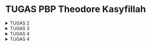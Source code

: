 # TUGAS PBP Theodore Kasyfillah

<details>
<summary>TUGAS 2</summary>

## Langkah-langkah Membuat Proyek Django dan Deployment ke Adaptablle

1. **Buat Repo di Local dan GitHub**
   * Buat repositori dengan nama proyek (contoh: `tedskinventory`) di GitHub.
   * Clone repo tersebut.

2. **Buka CMD di Repo Local**
   * Buka terminal (CMD) dan navigasikan ke direktori repo local.

3. **Inisialisasi Git**
   * Inisialisasi Git di dalam repo local dengan perintah: 
    ```shell
        git init
     ```
   * Verifikasi akun GitHub dengan perintah: 
     ```shell
     git config user.name "tedskiii"
     git config user.email "theodorekasyfillah06@gmail.com"
     ```

4. **Inisialisasi Virtual Environment**
   * Buat dan aktifkan virtual environment dengan perintah: 
     ```shell
     python -m venv env
     env\Scripts\activate
     ```

5. **Inisialisasi Django dan Install Requirements**
   * Install Django dan dependencies yang diperlukan (misalnya, Psycopg2-binary untuk PostgreSQL) dengan perintah:
     ```shell
     pip install -r requirements.txt
     ```

6. **Mulai Proyek Django**
   * Inisialisasi proyek Django dengan perintah:
     ```shell
     django-admin startproject tedskinventory
     ```

7. **Buat Aplikasi Django Main**
   * Buat aplikasi Main Django  dengan perintah: 
     ``` shell
     python manage.py startapp main
     ```

8. **Isi Aplikasi Main**
   * Buat folder `templates` di dalam aplikasi `main` dan tambahkan file HTML yang akan digunakan sebagai template aplikasi.
     ``` html
     <body>
     <h1>Selamat Datang Di Tedskinventory</h1>
     <h3>Website Inventaris Pakaian Local Pride Idaman Kamu</h3>
     {% for product in products %}
     <div class="card">
      <div class = "name">
        <h4>{{ product.name }}</h4>
      </div>
      <img src="{{ product.image_url }}" alt="{{ product.name }}" >
      <div class = "credit">
        <p>(Source: uniqlo.com)</p>
      </div>
      <h5>{{ product.price }}</h5>
      <p>{{ product.description }}</p>
      <p>Jumlah Stok: {{ product.amount }}</p>
     </div>
     {% endfor %}
     </body>
     ```

   * Konfigurasi `models.py` dengan atribut yang diperlukan (name, image, price, description, amount).
   
     ```python
     from django.db import models
     from django.contrib.auth.models import User
     class Product(models.Model):
        name = models.CharField(max_length=255)
        image = models.ImageField(upload_to='products/', null=True, blank=True)
        price = models.CharField(max_length=255)
        description = models.TextField()
        amount = models.IntegerField()
     ```

9. **Konfigurasi URLs**
   * Di dalam folder proyek, konfigurasi `urls.py` untuk melakukan routing dengan perintah: 
   
     ```python
     path('main/', include('main.urls'))
     ```

10. **Konfigurasi Views**
    * Di dalam aplikasi `main`, konfigurasi views di `views.py` dan isi dengan data yang diperlukan untuk dirender ke file `main.html`.
      ``` python
      from django.shortcuts import render
        # Create your views here.
        def show_main(request):
            products = [
                {
                    'name': 'T-Shirt Garis Lengan Pendek',
                    'image_url': 'https://image.uniqlo.com/UQ/ST3/AsianCommon/imagesgoods/437241/item/goods_69_437241.jpg?width=750', 
                    'price': 'Rp.199.000',
                    'description': 'T-Shirt dengan motif garis-garis dari bahan kualitas terbaik di Indonesia',
                    'amount': 25,
                },
                {
                    'name': 'Jaket Casual',
                    'image_url': 'https://image.uniqlo.com/UQ/ST3/AsianCommon/imagesgoods/459591/sub/goods_459591_sub14.jpg?width=750',
                    'price': 'Rp.249.000',
                    'description': 'Jaket casual dengan desain trendy dari bahan kualitas terbaik di Indonesia',
                    'amount': 10,
                },
                {
                    'name': 'Celana Jeans Slim Fit',
                    'image_url': 'https://image.uniqlo.com/UQ/ST3/AsianCommon/imagesgoods/459688/sub/goods_459688_sub14.jpg?width=750',
                    'price': 'Rp.299.000',
                    'description': 'Celana jeans dengan potongan slim fit dari bahan kualitas terbaik di Indonesia',
                    'amount': 15,
                },
            ]
        
            context = {
                'products': products
            }
        
            return render(request, "main.html", context)
      ```
     

11. **Routing Aplikasi Main**
    * Di dalam aplikasi `main`, konfigurasi file `urls.py` untuk menangani permintaan ke URL `main`.
      ``` python
        from django.urls import path
        from main.views import show_main
        
        app_name = 'main'
        
        urlpatterns = [
            path('', show_main, name='show_main'),
        ]
      ```

12. **Testing Local**
    * Jalankan proyek secara local dengan perintah: 
     ``` shell
     python manage.py runserver
     ``` 

13. **Push ke GitHub**
    * Push perubahan ke Git dengan perintah: 
      ```shell
      git add .
      git commit -m 
      git push origin master
      ```

14. **Deployment ke Adaptable**
    * Lakukan deployment ke Adaptable dengan memilih repo yang digunakan. Pastikan database dan server HTTP WSGI sudah terkonfigurasi.

15. **Selesaikan Deployment**
    * Lanjutkan langkah-langkah deployment yang diperlukan untuk menyelesaikan proses deployment ke Adaptablle.


## Bagan Penjelasan
Berikut adalah bagan penjelasan yang berisikan request client dan kaitan antara urls.py, views.py, models.py, dan berkas html.
![BAGAN_PENJELASAN](Bagan.png)

## Mengapa Menggunakan Virtual Environment?
Kita menggunakan virtual environment dalam pengembangan Django supaya workspace kita lebih terorganisir untuk masing masing proyek. Virtual Environment berperan juga supaya tidak terjadi masalah seperti tabrakan versi dan juga berguna untuk menjaga dependensi jadi lebih teratur . Sebenarnya kita bisa saja kita membuat Aplikasi tanpa virtual environment, tetapi disarankan untuk menggunakannya agar proyek-proyek kita lebih terorganisir.

## Penjelasan Mengenai MVC, MVT, dan MVVM
Berikut adalah penjelasan tentang MVC, MVT, dan MVVM:
* MVC (Model-View-Controller): MVC adalah konsep arsitektur aplikasi yang umum digunakan untuk mengimplementasikan UI, data, dan controller. konsep ini menekankan pemisahan antara logika bisnis aplikasi dan tampilan. Pemisahan ini memberikan pembagian kerja yang lebih baik dan pemeliharaan yang lebih baik.

* MVT (Model View Template): MVT adalah konsep arsitektur  aplikasi yang terdiri dari tiga komponen: Model, View, dan Template. Model menangani informasi , View menampilkan data, dan Template mendefinisikan tata letak halaman web. Meskipun mirip dengan MVC, MVT memiliki perbedaan dalam cara kerjanya.

* MVVM (Model-View-ViewModel): MVVM adalah konsep arsitektur  dalam aplikasi komputer yang memfasilitasi pemisahan pengembangan GUI dari pengembangan logika bisnis atau logika back-end (model) sehingga tampilan tidak bergantung pada platform model tertentu. ViewModel bertindak sebagai konverter nilai, yang bertanggung jawab untuk mengonversi objek data dari model sedemikian rupa sehingga dapat dengan mudah dikelola dan disajikan.

Perbedaan utama antara ketiganya adalah komponen yang digunakan dalam arsitektur tersebut. MVC memisahkan aplikasi menjadi Model, View, dan Controller, dengan komunikasi antara mereka melalui pengamatan dan pengontrolan. Di sisi lain, MVT, yang umumnya digunakan dalam kerangka kerja web Django, memiliki komponen Template tambahan yang mengatur tampilan halaman web. Sementara itu, MVVM memisahkan aplikasi menjadi Model, View, dan ViewModel, dengan ViewModel berperan sebagai perantara antara Model dan View, memungkinkan pemisahan yang lebih jelas antara tampilan dan logika aplikasi. Setiap konsep ini memiliki karakteristiknya sendiri dan digunakan sesuai kebutuhan proyek dan teknologi yang digunakan.

## Referensi Tugas 2:
* https://code.visualstudio.com/docs/python/tutorial-django
* https://stackoverflow.com/questions/62181396/django-does-the-virtual-environment-have-to-be-on-every-time-i-develop-my-djang
* https://developer.mozilla.org/en-US/docs/Glossary/MVC
* https://www.javatpoint.com/django-mvt
* https://learn.microsoft.com/en-us/dotnet/architecture/maui/mvvm
</details>

<details>
<summary>TUGAS 3</summary>

## Apa perbedaan antara form POST dan form GET dalam Django?
Dalam Django, form POST dan form GET mengacu pada dua metode HTTP yang berbeda yang digunakan dalam pengiriman data dari form.

Metode GET digunakan untuk meminta data dari server. Data yang dihasilkan dari form akan ditambahkan ke URL dalam bentuk query string. Namun, karena data tersebut ditampilkan di URL, metode GET sebaiknya tidak digunakan untuk mengirim data sensitif seperti password. Selain itu, karena keterbatasan panjang URL, metode GET mungkin tidak cocok untuk mengirim data yang besar 

Sebaliknya, metode POST digunakan untuk mengirim data ke server. Data yang dihasilkan dari form dikirim sebagai bagian dari body request, bukan sebagai bagian dari URL. Oleh karena itu, metode POST lebih aman dan dapat digunakan untuk mengirim data sensitif serta data yang besar. Dalam Django, data yang dikirim melalui metode POST biasanya diakses melalui atribut request.POST 

## Apa perbedaan utama antara XML, JSON, dan HTML dalam konteks pengiriman data?
XML, JSON, dan HTML adalah tiga format data yang berbeda yang sering digunakan dalam pengiriman data di web.
* HTML (HyperText Markup Language) adalah bahasa markup yang digunakan untuk membuat struktur dan tampilan halaman web. HTML bukan format yang ideal untuk pengiriman data antara aplikasi karena strukturnya yang kompleks dan berorientasi tampilan 
* XML (eXtensible Markup Language) adalah bahasa markup yang digunakan untuk menyimpan dan mengangkut data. XML mendukung struktur data yang kompleks dan dapat mendefinisikan skema sendiri. Namun, XML cenderung lebih rumit dibandingkan dengan JSON 
* JSON (JavaScript Object Notation) adalah format yang digunakan untuk menyimpan dan mengangkut data. JSON lebih ringan dan lebih mudah dibaca dan ditulis oleh manusia dibandingkan dengan XML. JSON juga mudah untuk di-parse dan di-generate oleh mesin. Oleh karena itu, JSON sering menjadi pilihan yang disukai untuk pertukaran data antara aplikasi web.

## Mengapa JSON sering digunakan dalam pertukaran data antara aplikasi web modern?
JSON sering digunakan dalam pertukaran data antara aplikasi web modern karena beberapa alasan:

* JSON memiliki sintaks yang lebih sederhana dan lebih ringan dibandingkan dengan format lain seperti XML. Hal ini membuatnya lebih efisien.
* JSON lebih mudah dibaca sehingga sangat membantu saat debugging
* Hampir semua bahasa pemrograman modern memiliki dukungan bawaan untuk parsing dan menghasilkan JSON.
* SON dapat di-parse dengan mudah oleh JavaScript, bahasa yang digunakan di mayoritas webapp.

## Jelaskan bagaimana cara kamu mengimplementasikan checklist di atas secara step-by-step (bukan hanya sekadar mengikuti tutorial).
Cara Saya Mengimplementasikan Checklist
## Langkah-langkah untuk Menambahkan Fitur ke Proyek Django

1. **Membuat Forms**
* Buat file `forms.py` di dalam aplikasi `main`.
* Tambahkan fields dari `forms` yang berasal dari class `Product` yang telah dideklarasikan di `models.py`.

     ``` python
     from django.forms import ModelForm
     from main.models import Produc
     class ProductForm(ModelForm):
     class Meta:
         model = Product
         fields = ["name", "price", "description", "amount"]
     ```

2. **Membuat Fungsi `create_product` di `views.py`**
* Buat fungsi baru di `views.py` dengan nama `create_product`.
     ``` python
     def create_product(request):
        form = ProductForm(request.POST or None)
        if form.is_valid() and request.method == "POST":
            form.save()
            return HttpResponseRedirect(reverse('main:show_main'))
        context = {'form': form}
        return render(request, "create_product.html", context)
     ```
    Fungsi ini akan merender tampilan dari form pada sebuah template HTML.

3. **Buat Template HTML untuk create_product**
* Buat file HTML sebagai template untuk form yang akan dirender oleh fungsi `create_product`.
     ``` html
     {% extends 'base.html' %} 
        {% block content %}
        <div class="card">
          <h1>Add New Product</h1>
          <form method="POST" enctype="multipart/form-data">
              {% csrf_token %}
              <div class="form-field">
                <label for="{{ form.name.id_for_label }}">Product Name:</label>
                {{ form.name }}
              </div>
              <div class="form-field">
                <label for="{{ form.price.id_for_label }}">Price:</label>
                {{ form.price }}
              </div>
              <div class="form-field">
                <label for="{{ form.description.id_for_label }}">Description:</label>
                {{ form.description }}
              </div>
              <div class="form-field">
                <label for="{{ form.amount.id_for_label }}">Stock Amount:</label>
                {{ form.amount }}
              </div>
              <div class="form-field">
                <input type="submit" value="Add Product" />
              </div>
          </form>
        </div>
     {% endblock %}
    ```

4. **Menambahkan Button pada `main.html`**
* Tambahkan tombol pada halaman `main.html` yang akan mengarahkan pengguna ke halaman yang berisi form untuk menambahkan produk.
     ```
     <a href="{% url 'main:create_product' %}">
          <button class="add-product-button">Add Item</button>
     </a>
     ```

5. **Menambahkan Fungsi Tampilan dalam Format XML dan JSON**
* Buat 4 fungsi baru: `show_xml`, `show_json`, `show_xml_by_id`, dan `show_json_by_id`.
     ```
     def show_xml(request):
        data = Product.objects.all()
        return HttpResponse(serializers.serialize("xml", data), content_type="application/xml")
        
     def show_json(request):
        data = Product.objects.all()
        return HttpResponse(serializers.serialize("json", data), content_type="application/json")
        
    def show_xml_by_id(request, id):
        data = Product.objects.filter(pk=id)
        return HttpResponse(serializers.serialize("xml", data), content_type="application/xml")
        
    def show_json_by_id(request, id):
        data = Product.objects.filter(pk=id)
        return HttpResponse(serializers.serialize("json", data), content_type="application/json")
     ```
    Fungsi ini akan mengambil data dari database menggunakan serializer dan mengubahnya menjadi format XML atau JSON.

8. **Routing**
* Tambahkan URL untuk masing-masing fungsi yang ingin Anda terapkan pada file `urls.py`.
     ```
     path('create-product', create_product, name='create_product'),
     path('xml/', show_xml, name='show_xml'), 
     path('json/', show_json, name='show_json'), 
     path('xml/<int:id>/', show_xml_by_id, name='show_xml_by_id'),
     path('json/<int:id>/', show_json_by_id, name='show_json_by_id'),
     ```

## Mengakses kelima URL di poin 2 menggunakan Postman, membuat screenshot dari hasil akses URL pada Postman, dan menambahkannya ke dalam README.md
### HASIL AKSES URL PADA POSTMAN
#### Postman HTML
![Hasil Screenshot POSTMAN HTML](PostmanHTML.png)

#### Postman XML
![Hasil Screenshot POSTMAN XML](PostmanXML.png)

#### Postman XML By ID
![Hasil Screenshot Postman XML By ID](PostmanXMLByID.png)

#### Postman JSON
![Hasil Screenshot Postman JSON](PostmanJSON.png)

#### Postman JSON By ID 
![Hasil Screenshot Postman JSON By ID](PostmanJSONByID.png)

## Referensi Tugas 3
* https://developer.mozilla.org/en-US/docs/Learn/Server-side/Django/Introduction
</details>

<details>
<summary>TUGAS 4</summary>

## Apa itu Django UserCreationForm, dan jelaskan apa kelebihan dan kekurangannya?
**Django UserCreationForm** adalah formulir yang disediakan oleh Django untuk membuat pengguna baru. Formulir ini memiliki tiga field: `username`, `password1`, dan `password2` (yang digunakan untuk konfirmasi password). Anda juga dapat menyesuaikan UserCreationForm untuk model pengguna khusus.
Kelebihan menggunakan UserCreationForm adalah:
- Django menyediakan formulir ini secara default, jadi Anda tidak perlu membuatnya dari awal.
- Formulir ini sudah mencakup validasi dasar, seperti memeriksa apakah password cocok.
Namun, ada juga beberapa kekurangan:
- Formulir ini mungkin tidak mencakup semua bidang yang Anda butuhkan untuk aplikasi Anda, jadi Anda mungkin perlu menyesuaikannya.
- Jika Anda memiliki model pengguna khusus dengan bidang tambahan, Anda harus membuat formulir khusus yang mewarisi dari UserCreationForm dan menambahkan bidang tambahan tersebut.

##  Apa perbedaan antara autentikasi dan otorisasi dalam konteks Django, dan mengapa keduanya penting?
Autentikasi dan otorisasi adalah dua konsep penting dalam Django dan pengembangan web pada umumnya. **Autentikasi** adalah proses verifikasi identitas pengguna. Dalam konteks Django, ini biasanya melibatkan memeriksa apakah kombinasi nama pengguna dan password yang diberikan oleh pengguna cocok dengan yang ada di database². 
Di sisi lain, **otorisasi** adalah proses penentuan apa yang dapat diakses dan dimodifikasi oleh pengguna yang telah terautentikasi. Dalam Django, ini bisa melibatkan memeriksa apakah pengguna memiliki izin tertentu atau apakah mereka adalah bagian dari grup tertentu².
Kedua konsep ini penting karena mereka membantu menjaga keamanan aplikasi web. Autentikasi memastikan bahwa hanya pengguna yang sah yang dapat mengakses aplikasi, sementara otorisasi memastikan bahwa pengguna hanya dapat mengakses sumber daya atau melakukan tindakan yang mereka izinkan.

## Apa itu cookies dalam konteks aplikasi web, dan bagaimana Django menggunakan cookies untuk mengelola data sesi pengguna?
**Cookies** adalah file teks kecil yang disimpan di browser web pengguna oleh situs web. Cookies digunakan untuk menyimpan informasi tentang sesi pengguna, seperti ID sesi atau preferensi lainnya. Dalam konteks Django, cookies dapat digunakan untuk mengelola data sesi pengguna.

## Apakah penggunaan cookies aman secara default dalam pengembangan web, atau apakah ada risiko potensial yang harus diwaspadai?
Penggunaan **Cookies**  pada dasarnya aman, tetapi ada beberapa risiko potensial yang harus diwaspadai. Cookies dapat menyimpan data dan ID pengguna, yang berarti bahwa jika seorang penyerang dapat mengakses cookies tersebut, mereka mungkin dapat mencuri identitas pengguna atau melakukan tindakan lain atas nama mereka Selain itu, karena cookies disimpan dalam bentuk teks, mereka mungkin rentan terhadap serangan seperti Cross-Site Scripting (XSS) atau Cross-Site Request Forgery (CSRF). Oleh karena itu, penting untuk selalu mengimplementasikan praktik keamanan terbaik saat bekerja dengan cookies.

##  Jelaskan bagaimana cara kamu mengimplementasikan checklist di atas secara step-by-step 
1. **Membuat Fungsi Register**
* Buat fungsi baru di `views.py` dengan nama `register`.
     ``` python
     def register(request):
        form = UserCreationForm()
        if request.method == "POST":
            form = UserCreationForm(request.POST)
            if form.is_valid():
                form.save()
                messages.success(request, 'Your account has been successfully created!')
                return redirect('main:login')
        context = {'form':form}
        return render(request, 'register.html', context)
     ```
     
* Render Fungsi tersebut pada sebuah file template html 
     ```html
     <div class="card">
        <h1>Register</h1>

     <form method="POST">
        {% csrf_token %}
         <div class="form-field">
           <label for="{{ form.username.id_for_label }}">Username:</label>
           {{ form.username }}
         </div>

         <div class="form-field">
           <label for="{{ form.password1.id_for_label }}">Password:</label>
           {{ form.password1 }}
         </div>

         <div class="form-field">
           <label for="{{ form.password2.id_for_label }}">Confirm Password:</label>
           {{ form.password2 }}
         </div>

         <div class="form-field">
           <input type="submit" name="submit" value="Register" class="btn login_btn">
         </div>
     </form>

     {% if messages %}
     <ul>
        {% for message in messages %}
        <li>{{ message }}</li>
        {% endfor %}
     </ul>
     {% endif %}

     Already have an account? <a href="{% url 'main:login' %}">Login Now</a>
     </div>
     </div>

     {% endblock content %}
     ```
     
2. **Membuat Fungsi Login**
* Buat fungsi baru di `views.py` dengan nama `login_user`.
     ``` python
     def login_user(request):
    if request.method == 'POST':
        username = request.POST.get('username')
        password = request.POST.get('password')
        user = authenticate(request, username=username, password=password)
        if user is not None:
            login(request, user)
            return redirect('main:show_main')
        else:
            messages.info(request, 'Sorry, incorrect username or password. Please try again.')
    context = {}
    return render(request, 'login.html', context)
     ```
     
* Render Fungsi tersebut pada sebuah file template html 
     ```html
     <div class="card">
        <h1>Login</h1>

      <form method="POST">
        {% csrf_token %}
        <div class="form-field">
          <label for="username">Username:</label>
          <input type="text" name="username" id="username"  class="form-control">
        </div>

        <div class="form-field">
          <label for="password">Password:</label>
          <input type="password" name="password" id="password" class="form-control">
        </div>

        <div class="form-field">
          <input type="submit" name="submit" value="Login" class="btn login_btn">
        </div>
      </form>

      {% if messages %}
      <ul>
        {% for message in messages %}
        <li>{{ message }}</li>
        {% endfor %}
      </ul>
      {% endif %}
  
     Don't have an account yet? <a href="{% url 'main:register' %}">Register Now</a>
     </div>

     {% endblock content %}
     ```

3. **Membuat Fungsi Logout**
* Buat fungsi baru di `views.py` dengan nama `logou_user`.
     ``` python
     def logout_user(request):
    logout(request)
    response = HttpResponseRedirect(reverse('main:login'))
    response.delete_cookie('last_login')
    return response
     ```
     
* Render Fungsi tersebut pada sebuah file template html 
     ```html
     <a href="{% url 'main:logout' %}">
      <button class="logout-button">Logout</button>
     </a>
     ```
     
4. **Menghubungkan product dengan user**
* Untuk menghubungkan model dengan user kita harus menambahkan model baru bernama user menggunakan foreign key

     ``` python
        user = models.ForeignKey(User, on_delete=models.CASCADE)
     ```
* Kemudian lakukan filter terhadap products pada `views.py` untuk memfilter product yang muncul pada aplikasi sesuai dengan user yang melakukan login
     ``` python
        products = Product.objects.filter(user=request.user)
     ```

5.  **Membuat dua akun pengguna dengan masing-masing tiga dummy data menggunakan model yang telah dibuat pada aplikasi sebelumnya untuk setiap akun di local.**
* Buat dua akun pengguna di page `register` yang telah dibuat.
* Buat tiga dummy data untuk masing-masing akun pengguna, Data akan tersimpan di database local.

6. **Menampilkan detail informasi pengguna yang sedang logged in seperti username dan menerapkan cookies seperti `last_login` pada halaman utama aplikasi.**
* Tambahkan sebuah fungsi untuk menambah cookie pada `login_user` ketika kondisi tidak none
     ```python
     response.set_cookie('last_login', str(datetime.datetime.now()))
     ```
* Tambahkan context baru di fungsi show main untuk melihat data `last_login` pada template `main.html`

     ```python
      'last_login': request.COOKIES['last_login'],
     ```

## Referensi Tugas 4
* https://www.javatpoint.com/django-usercreationform.
* https://docs.djangoproject.com/en/4.2/topics/auth/customizing/.
* https://diginews.id/apa-perbedaan-antara-otentikasi-dan-otorisasi/.
* https://docs.djangoproject.com/en/4.2/topics/auth/default/.
* https://www.pythontutorial.net/django-tutorial/django-cookies/.
* https://www.dewaweb.com/blog/cookies-panduan-lengkap/.
</details>

<details>
<summary>TUGAS 4</summary>

## Manfaat dari setiap element selector dan kapan waktu yang tepat untuk menggunakannya
Element selector dalam CSS digunakan untuk memilih elemen HTML berdasarkan nama tag-nya¹. Berikut adalah beberapa jenis selector dan manfaatnya:
* **Tag Selector**: Memilih elemen berdasarkan nama tag. Misalnya, `p { color: blue; }` akan mewarnai semua teks dalam elemen `<p>` menjadi biru¹.
* **Class Selector**: Memilih elemen berdasarkan nama class yang diberikan. Misalnya, `.pink { color: white; background: pink; }` akan menerapkan gaya tersebut ke semua elemen dengan class "pink"¹.
* **ID Selector**: Digunakan untuk memilih elemen berdasarkan ID. ID bersifat unik dan hanya boleh digunakan oleh satu elemen saja¹.
* **Attribute Selector**: Memilih elemen berdasarkan atribut. Misalnya, `input[type=text] { color: cyan; }` akan menerapkan gaya tersebut ke semua elemen `<input>` dengan atribut type 'text'¹.
* **Universal Selector**: Digunakan untuk memilih semua elemen pada jangkauan (scope) tertentu¹.

## HTML5 Tag yang saya ketahui
HTML5 menambahkan sejumlah tag baru untuk memperkaya konten web, termasuk:
* `<article>`: Mendefinisikan konten independen seperti postingan blog atau artikel berita.
* `<aside>`: Mendefinisikan konten sampingan seperti sidebar⁶.
* `<details>`: Mendefinisikan detail tambahan yang dapat ditampilkan atau disembunyikan oleh pengguna⁶.
* `<figure>` dan `<figcaption>`: Digunakan untuk mengelompokkan konten media (seperti gambar, diagram) dengan caption⁶.
* `<section>`: Mendefinisikan bagian dalam dokumen, seperti bab, tab, atau setiap bagian yang dapat diberi judul⁶.

## Perbedaan antara margin dan padding
Margin dan padding adalah dua properti CSS yang mengatur ruang di sekitar elemen. Margin adalah ruang di luar batas elemen, sedangkan padding adalah ruang di dalam batas elemen

## Perbedaan antara framework CSS Tailwind dan Bootstrap
Bootstrap adalah framework CSS yang menyediakan komponen siap pakai, sedangkan Tailwind CSS menggunakan pendekatan "utility-first" yang memungkinkan kita membangun desain yang sangat kustom sesuai kebutuhan. Bootstrap cocok untuk proyek dengan desain tradisional yang membutuhkan kerangka kerja yang stabil dan mudah digunakan. Sementara itu, Tailwind memberikan kebebasan kreatif yang lebih besar dan memungkinkan penggunaan class yang sangat spesifik. Jadi, pilihan antara keduanya tergantung pada kebutuhan proyek, preferensi desain, dan tingkat fleksibilitas yang diinginkan.

## Cara mengimplementasikan checklist di atas secara step-by-step
Saya mengimplementasikan checklist menggunakan CSS dengan pendekatan Internal Style Sheet yaitu dengan menambahkan tag style pada masing masing file html.
Contoh Desain Page dengan internal style sheet
```css
<style>
  body, h1, h2, h3, h4, h5 {
    font-family: 'Montserrat', sans-serif;
  }

  body {
    margin: 0;
    display: flex;
    flex-direction: column;
    align-items: center;
    background-color: #242526;
    color: #f0f0f0;
  }

  header {
    background-color: #5ABCFF;
    color: #242526;
    text-align: center;
    padding: 10px;
    margin: 0;
    width: 100%;
    top: 0;
    left: 0;
  }

  header h1 {
    font-size: 36px;
    margin: 0;
  }

  header h3 {
    font-size: 24px;
    margin: 0;
  }

  .header-text {
    padding: 20px;
    margin-bottom: 20px;
  }

  .navbar {
    color: #f0f0f0;
    padding: 10px;
  }

  .navbar h2 {
    font-size: 24px;
    margin: 0;
  }

  h1 {
    font-size: 36px;
    margin-bottom: 20px;
  }

  h3 {
    font-size: 24px;
    margin-bottom: 15px;
  }

  h4 {
    font-size: 20px;
    margin-bottom: 10px;
  }

  h5 {
    font-size: 16px;
  }

  .container {
    display: flex;
    flex-wrap: wrap;
    justify-content: left;
    margin: 0 -10px;
  }

  .card {
    width: 300px;
    margin: 20px;
    border-radius: 10px;
    padding: 20px;
    text-align: justify;
    background-color: #444;
    color: #f0f0f0;
  }

  .image-container {
    width: 100%;
    height: 200px;
    overflow: hidden;
    margin-bottom: 10px;
  }

  .image-container img {
    width: 100%;
    height: 100%;
    object-fit: cover;
  }

  .name {
    font-size: 24px;
    text-align: center;
    margin-bottom: 10px;
  }

  .add-product-button,
  .logout-button {
    background-color: #0056b3;
    color: #f0f0f0;
    font-weight: bold;
    border: none;
    padding: 10px 20px;
    cursor: pointer;
    margin: 20px 10px;
    border-radius: 5px;
  }

  .add-product-button:hover,
  .logout-button:hover {
    background-color: #004090;
  }

  footer {
    background-color: #303846;
    color: #f0f0f0;
    text-align: left;
    padding: 10px 20px;
    width: 100%;
    bottom: 0;
    left: 0;
  }

  footer p {
    margin: 20px;
  }

  footer h3 {
    margin: 10px;
  }

  footer h2 {
    text-align: right;
    margin: 20px;
  }

  .amount-container {
    display: flex;
    align-items: center;
  }

  .amount-container .add-amount-button,
  .amount-container .subtract-amount-button {
    margin: 0 5px;
    background-color: #0056b3;
    color: #f0f0f0;
    font-weight: bold;
    border: none;
    padding: 10px 20px;
    cursor: pointer;
    border-radius: 100%;
    font-size: 20px;
    width: 30px;
    height: 30px;
    display: flex;
    justify-content: center;
    align-items: center;
    text-align: center;
  }

  .amount-container .amount {
    margin: 0 10px;
  }
</style>
```


## Referensi Tugas 5
* https://www.petanikode.com/css-selektor/.
* https://www.w3schools.com/TAGs/.
* https://www.malasngoding.com/belajar-css-margin-dan-padding-pada-css/.
* https://revou.co/kosakata/tailwind.
* https://askanydifference.com/id/difference-between-bootstrap-and-tailwind/.
</details>